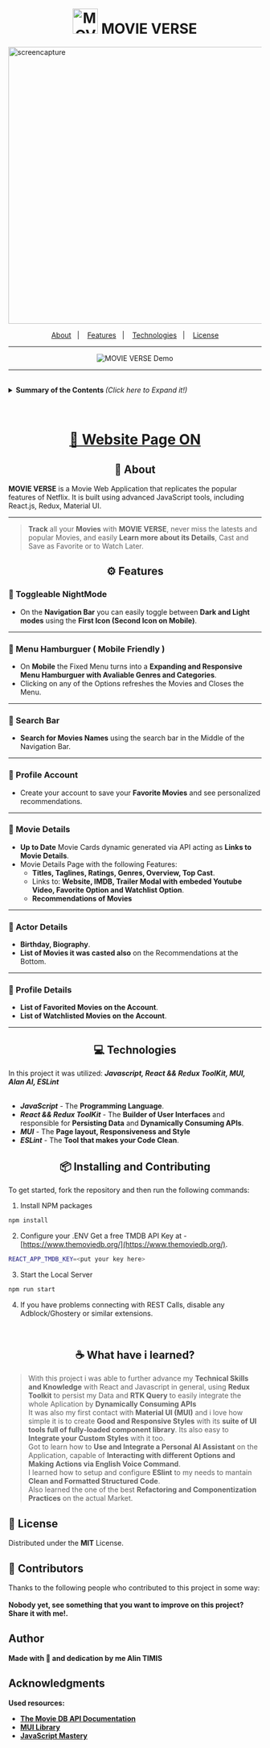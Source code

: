 <h1 align="center">
  <img alt="MOVIE VERSE" title="MOVIE VERSE" src="/public/favicon.ico" width="50px" />
  MOVIE VERSE
</h1>

   <a href="https://ibb.co/3pZrPMW"><img src="https://i.ibb.co/x1TCrfG/screencapture.png" alt="screencapture" border="0" width="550px"></a>

<p align="center">
  <a href="#about">About</a>&nbsp;&nbsp;&nbsp;|&nbsp;&nbsp;&nbsp;
  <a href="#Features">Features</a>&nbsp;&nbsp;&nbsp;|&nbsp;&nbsp;&nbsp;
  <a href="#Technologies">Technologies</a>&nbsp;&nbsp;&nbsp;|&nbsp;&nbsp;&nbsp;
  <a href="#Learned">License</a>
</p>

---

<p align="center">
  <img alt="MOVIE VERSE Demo" title="MOVIE VERSE" src=""/>
</p>

---

<br>
<details align="left">
<summary> <b> Summary of the Contents </b> <i>(Click here to Expand it!)</i> </summary>
 <br>

<!--ts-->

- About
- Features
  - Toggleable NightMode
  - Navigate with an AI Assistant when in the EN-US language
  - Expanding and Responsive Menu Hamburguer with Avaliable Genres and Categories
  - Up to Date Movie Cards dynamic generated via API acting as Links to Movie Details
  - Rating and Tooltip of ?/10 of each Movie Card on Hover
  - Dynamic Genre list generated via API
  - Search for any Movie using the SearchBar
  - Create your account to save your favorite movies and see personalized recommendations.
  - Movie Details with:
  - Titles, Taglines, Ratings, Genres, Overview, Top Cast
  - Links to Website, IMDB, Trailer Modal with embeded Youtube Video, Favorite Option and Watchlist Option
  - Recommendations of Movies based on your Favorites, Watchlist and History
  - Actor Details with:
    - Birthday
    - Biography
    - Movies it was casted also
  - Profile Details with:
    - Favorite Movies
    - Watchlisted Movies
- Technologies
- Installing and Contributing
- What have i learned?
- License
- Contributors
- Author

</details>

<br>
<br>

<h1 align="center" >
<a href="">🚀 Website Page ON </a>
</h1>

<h2 id ="about" align="center">📌 About</h2>

**MOVIE VERSE** is a Movie Web Application that replicates the popular features of Netflix. It is built using advanced JavaScript tools, including React.js, Redux, Material UI.

---

> **Track** all your **Movies** with **MOVIE VERSE**, never miss the latests and popular Movies, and easily **Learn more about its Details**, Cast and Save as Favorite or to Watch Later.

<h2 id="Features" align="center">⚙️ Features</h2>

<h3> 🧷 Toggleable NightMode</h3>

- On the **Navigation Bar** you can easily toggle between **Dark and Light modes** using the **First Icon (Second Icon on Mobile)**.

---

<h3> 🧷 Menu Hamburguer ( Mobile Friendly )</h3>

- On **Mobile** the Fixed Menu turns into a **Expanding and Responsive Menu Hamburguer with Avaliable Genres and Categories**.
- Clicking on any of the Options refreshes the Movies and Closes the Menu.

---

<h3> 🧷 Search Bar</h3>

- **Search for Movies Names** using the search bar in the Middle of the Navigation Bar.

---

<h3> 🧷 Profile Account</h3>

- Create your account to save your **Favorite Movies** and see personalized recommendations.

---

<h3> 🧷 Movie Details</h3>

- **Up to Date** Movie Cards dynamic generated via API acting as **Links to Movie Details**.
- Movie Details Page with the following Features:
  - **Titles, Taglines, Ratings, Genres, Overview, Top Cast**.
  - Links to: **Website, IMDB, Trailer Modal with embeded Youtube Video, Favorite Option and Watchlist Option**.
  - **Recommendations of Movies**

---

<h3> 🧷 Actor Details</h3>

- **Birthday, Biography**.
- **List of Movies it was casted also** on the Recommendations at the Bottom.

---

<h3> 🧷 Profile Details</h3>

- **List of Favorited Movies on the Account**.
- **List of Watchlisted Movies on the Account**.

---

<h2 id="Technologies" align="center">💻 Technologies</h2>

In this project it was utilized: <i>**Javascript, React && Redux ToolKit, MUI, Alan AI, ESLint**</i><br><br>

- <i>**JavaScript**</i> - The **Programming Language**.<br>
- <i>**React && Redux ToolKit**</i> - The **Builder of User Interfaces** and responsible for **Persisting Data** and **Dynamically Consuming APIs**.<br>
- <i>**MUI**</i> - The **Page layout, Responsiveness and Style**<br>
- <i>**ESLint**</i> - The **Tool that makes your Code Clean**.<br>

<h2 align="center"> 📦 Installing and Contributing</h2>
  
To get started, fork the repository and then run the following commands:

1. Install NPM packages

```sh
npm install
```

2. Configure your .ENV
   Get a free TMDB API Key at - [https://www.themoviedb.org/](https://www.themoviedb.org/).

```sh
REACT_APP_TMDB_KEY=<put your key here>
```

3. Start the Local Server

```sh
npm run start
```

4. If you have problems connecting with REST Calls, disable any Adblock/Ghostery or similar extensions.

<br>



<h2 id="Learned" align="center">☕ What have i learned?</h2>

> With this project i was able to further advance my **Technical Skills and Knowledge** with React and Javascript in general, using **Redux Toolkit** to persist my Data and **RTK Query** to easily integrate the whole Aplication by **Dynamically Consuming APIs**<br>
> It was also my first contact with **Material UI (MUI)** and i love how simple it is to create **Good and Responsive Styles** with its **suite of UI tools full of fully-loaded component library**. Its also easy to **Integrate your Custom Styles** with it too.<br>
> Got to learn how to **Use and Integrate a Personal AI Assistant** on the Application, capable of **Interacting with different Options and Making Actions via English Voice Command**.<br>
> I learned how to setup and configure **ESlint** to my needs to mantain **Clean and Formatted Structured Code**.<br>
> Also learned the one of the best **Refactoring and Componentization Practices** on the actual Market. <br>


## 📝 License

Distributed under the **MIT** License.

## 🤝 Contributors

Thanks to the following people who contributed to this project in some way:
<br><br>
<b>Nobody yet, see something that you want to improve on this project? Share it with me!.<b/>

<!--<table>
  <tr>
    <td align="center">
      <a href="">
        <!--<img src="" alt=""/><br>
        <sub>
          <b></b>
        </sub>
      </a>
    </td>
  </tr>
</table>-->

<h2>Author</h2>

Made with 💜 and dedication by me **Alin TIMIS** <br>

<h2>Acknowledgments</h2>

Used resources:

- [The Movie DB API Documentation](https://developers.themoviedb.org/3/getting-started/introduction)
- [MUI Library](https://mui.com/)
- [JavaScript Mastery](https://www.jsmastery.pro/)
